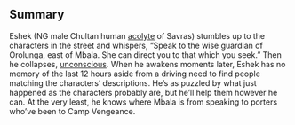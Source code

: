## Summary

Eshek (NG male Chultan human [acolyte](https://www.dndbeyond.com/monsters/16763-acolyte) of Savras) stumbles up to the characters in the street and whispers, “Speak to the wise guardian of Orolunga, east of Mbala. She can direct you to that which you seek.” Then he collapses, [unconscious](https://www.dndbeyond.com/compendium/rules/basic-rules/appendix-a-conditions#Unconscious). When he awakens moments later, Eshek has no memory of the last 12 hours aside from a driving need to find people matching the characters’ descriptions. He’s as puzzled by what just happened as the characters probably are, but he’ll help them however he can. At the very least, he knows where Mbala is from speaking to porters who’ve been to Camp Vengeance.